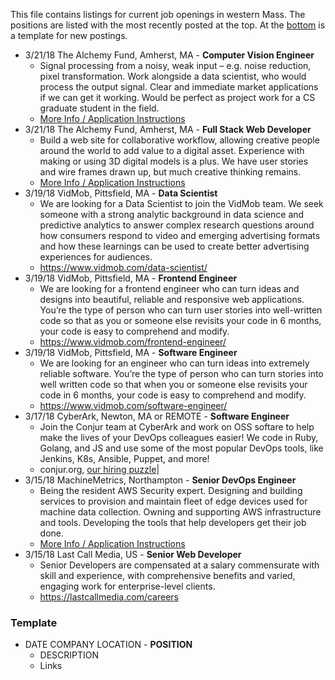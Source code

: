 This file contains listings for current job openings in western Mass. The positions are listed with the most recently posted at the top. At the [bottom](#template) is a template for new postings.


- 3/21/18 The Alchemy Fund, Amherst, MA - **Computer Vision Engineer**
  - Signal processing from a noisy, weak input – e.g. noise reduction, pixel transformation. Work alongside a data scientist, who would process the output signal. Clear and immediate market applications if we can get it working. Would be perfect as project work for a CS graduate student in the field.
  - [More Info / Application Instructions](https://drive.google.com/file/d/0B3ll_mWRP1BvSmUwZzFKbS00SHJWNmV3bjlNQXRJVFA4aXc0/view?usp=sharing)
- 3/21/18 The Alchemy Fund, Amherst, MA - **Full Stack Web Developer**
  - Build a web site for collaborative workflow, allowing creative people around the world to add value to a digital asset. Experience with making or using 3D digital models is a plus. We have user stories and wire frames drawn up, but much creative thinking remains.
  - [More Info / Application Instructions](https://drive.google.com/file/d/0B3ll_mWRP1BvSmUwZzFKbS00SHJWNmV3bjlNQXRJVFA4aXc0/view?usp=sharing)
- 3/19/18 VidMob, Pittsfield, MA - **Data Scientist**
  - We are looking for a Data Scientist to join the VidMob team. We seek someone with a strong analytic background in data science and predictive analytics to answer complex research questions around how consumers respond to video and emerging advertising formats and how these learnings can be used to create better advertising experiences for audiences.
  - https://www.vidmob.com/data-scientist/
- 3/19/18 VidMob, Pittsfield, MA - **Frontend Engineer**
  - We are looking for a frontend engineer who can turn ideas and designs into beautiful, reliable and responsive web applications. You’re the type of person who can turn user stories into well-written code so that as you or someone else revisits your code in 6 months, your code is easy to comprehend and modify.
  - https://www.vidmob.com/frontend-engineer/
- 3/19/18 VidMob, Pittsfield, MA - **Software Engineer**
  - We are looking for an engineer who can turn ideas into extremely reliable software. You’re the type of person who can turn stories into well written code so that when you or someone else revisits your code in 6 months, your code is easy to comprehend and modify.
  - https://www.vidmob.com/software-engineer/
- 3/17/18 CyberArk, Newton, MA or REMOTE - **Software Engineer**
  - Join the Conjur team at CyberArk and work on OSS softare to help make the lives of your DevOps colleagues easier! We code in Ruby, Golang, and JS and use some of the most popular DevOps tools, like Jenkins, K8s, Ansible, Puppet, and more!
  - conjur.org, [our hiring puzzle](http://conjur-dev-puzzle-website.herokuapp.com)|
- 3/15/18 MachineMetrics, Northampton - **Senior DevOps Engineer**
  - Being the resident AWS Security expert. Designing and building services to provision and maintain fleet of edge devices used for machine data collection. Owning and supporting AWS infrastructure and tools. Developing the tools that help developers get their job done.
  - [More Info / Application Instructions](https://hire.withgoogle.com/public/jobs/machinemetricscom/view/P_AAAAAAEAAADNPSzm_3gyHA)
- 3/15/18 Last Call Media, US - **Senior Web Developer**
  - Senior Developers are compensated at a salary commensurate with skill and experience, with comprehensive benefits and varied, engaging work for enterprise-level clients.
  - https://lastcallmedia.com/careers


### Template
- DATE COMPANY LOCATION - **POSITION**
  - DESCRIPTION
  - Links
